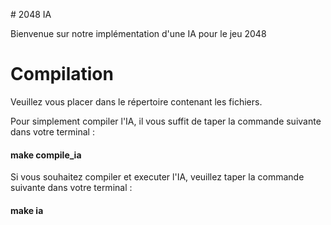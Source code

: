 # 2048 IA

Bienvenue sur notre implémentation d'une IA pour le jeu 2048

# Compilation

Veuillez vous placer dans le répertoire contenant les fichiers.

Pour simplement compiler l'IA, il vous suffit de taper la commande suivante dans votre terminal :

#### make compile_ia

Si vous souhaitez compiler et executer l'IA, veuillez taper la commande suivante dans votre terminal :

#### make ia